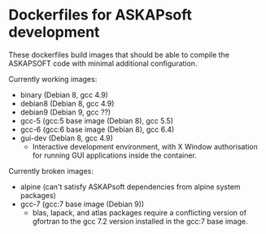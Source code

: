# Dockerfiles for ASKAPsoft development
These dockerfiles build images that should be able to compile the ASKAPSOFT code
with minimal additional configuration.

Currently working images:
* binary (Debian 8, gcc 4.9)
* debian8 (Debian 8, gcc 4.9)
* debian9 (Debian 9, gcc ??)
* gcc-5 (gcc:5 base image (Debian 8), gcc 5.5)
* gcc-6 (gcc:6 base image (Debian 8), gcc 6.4)
* gui-dev (Debian 8, gcc 4.9)
    * Interactive development environment, with X Window authorisation for running GUI applications inside the container.

Currently broken images:
* alpine (can't satisfy ASKAPsoft dependencies from alpine system packages)
* gcc-7 (gcc:7 base image (Debian 9))
    * blas, lapack, and atlas packages require a conflicting version of gfortran
      to the gcc 7.2 version installed in the gcc:7 base image.
